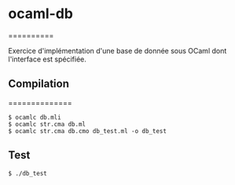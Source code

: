 # ocaml-db
==========

Exercice d'implémentation d'une base de donnée sous OCaml dont l'interface est spécifiée.


## Compilation
==============

```
$ ocamlc db.mli
$ ocamlc str.cma db.ml
$ ocamlc str.cma db.cmo db_test.ml -o db_test
```

## Test
```
$ ./db_test
```

